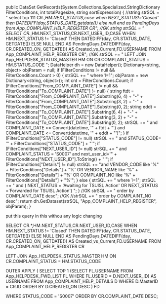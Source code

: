   public DataSet GetRecords(System.Collections.Specialized.StringDictionary FilterConditions, int totalPagesize, string sortExpression)
  {
      //string strSQL = " select top 111 CR.*,HM.NEXT_STATUS,case when NEXT_STATUS!='Closed' then DATEDIFF(day,STATUS_DATE,getdate()) else null end as PendingDays from App_COMPLAINT_HELP_REGISTER CR";
      //GK
      string strSQL = " SELECT CR.*,HM.NEXT_STATUS,CR.NEXT_USER_ID,CASE WHEN HM.NEXT_STATUS != 'Closed' THEN DATEDIFF(day, CR.STATUS_DATE, GETDATE()) ELSE NULL END AS PendingDays,DATEDIFF(day, CR.CREATED_ON, GETDATE()) AS Created_vs_Current,FD.USERNAME FROM App_COMPLAINT_HELP_REGISTER CR";
      //GK
      strSQL += " LEFT JOIN App_HELPDESK_STATUS_MASTER HM ON CR.COMPLAINT_STATUS = HM.STATUS_CODE ";
      DataHelper dh = new DataHelper();
      Dictionary<string, object> objParam = null;
      if (FilterConditions != null && FilterConditions.Count > 0)
      {
          strSQL += " where 1=1";
          objParam = new Dictionary<string, object>();
          int cnt = FilterConditions.Count;
          if (FilterConditions["From_COMPLAINT_DATE"] != null && FilterConditions["To_COMPLAINT_DATE"] != null)
          {
              string ftdt = FilterConditions["From_COMPLAINT_DATE"].Substring(6, 4) + "-" + FilterConditions["From_COMPLAINT_DATE"].Substring(3, 2) + "-" + FilterConditions["From_COMPLAINT_DATE"].Substring(0, 2);
              string eddt = FilterConditions["To_COMPLAINT_DATE"].Substring(6, 4) + "-" + FilterConditions["To_COMPLAINT_DATE"].Substring(3, 2) + "-" + FilterConditions["To_COMPLAINT_DATE"].Substring(0, 2);
              strSQL += " and COMPLAINT_DATE >= Convert(datetime, '" + ftdt + "') and COMPLAINT_DATE <= Convert(datetime, '" + eddt + "')";
          }
          if (FilterConditions["STATUS_CODE"] != null)
              strSQL += " and STATUS_CODE= '" + FilterConditions["STATUS_CODE"] + "'";
          if (FilterConditions["NEXT_USER_ID"] != null)
              strSQL += " and COMPLAINT_STATUS = 'S0007' and next_user_id='" + FilterConditions["NEXT_USER_ID"].ToString() + "'";
          if (FilterConditions["Details"] != null)
              strSQL += "and VENDOR_CODE like '%" + FilterConditions["Details"] + "%' OR VENDOR_NAME like '%" + FilterConditions["Details"] + "%' OR COMPLAINT_NO like '%" + FilterConditions["Details"] + "%'";
      }
      else
      {
          strSQL += " where 1=1";
          strSQL += " and ( NEXT_STATUS = 'Awaiting for TSUISL Action'  OR NEXT_STATUS ='Forwarded for TSUISL Action')        ";
      }
      //GK
      strSQL += " order by COMPLAINT_DATE desc";
      //GK
      //strSQL += " order by COMPLAINT_NO desc";
      return dh.GetDataset(strSQL, "App_COMPLAINT_HELP_REGISTER", objParam);
  }


put this query in this withou any logic changing

SELECT CR.*,HM.NEXT_STATUS,CR.NEXT_USER_ID,CASE WHEN HM.NEXT_STATUS != 'Closed' THEN DATEDIFF(day, CR.STATUS_DATE, GETDATE()) ELSE NULL END AS PendingDays,DATEDIFF(day, CR.CREATED_ON, GETDATE()) AS Created_vs_Current,FD.USERNAME FROM App_COMPLAINT_HELP_REGISTER CR

LEFT JOIN App_HELPDESK_STATUS_MASTER HM ON CR.COMPLAINT_STATUS = HM.STATUS_CODE

OUTER APPLY
(
    SELECT TOP 1 
        (SELECT FL.USERNAME 
         FROM App_HELPDESK_FWD_LIST FL 
         WHERE FL.USERID = D.NEXT_USER_ID) AS USERNAME
    FROM App_COMPLAINT_HELP_DETAILS D
    WHERE D.MasterID = CR.ID
    ORDER BY D.CREATED_ON DESC
) FD


WHERE STATUS_CODE = 'S0007'
ORDER BY CR.COMPLAINT_DATE DESC;
